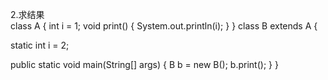 2.求结果  
class A {
int i = 1;
 void print() {
     System.out.println(i);
 }
}
class B extends A {

static int i = 2;

 public static void main(String[] args) {
  B b = new B();
   b.print();
 }
} 